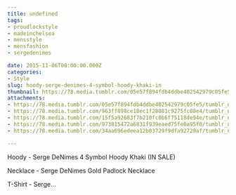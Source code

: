 ```yaml
---
title: undefined
tags:
- proudlockstyle
- madeinchelsea
- mensstyle
- mensfashion
- sergedenimes

date: 2015-11-06T00:00:00.000Z
categories:
- Style
slug: hoody-serge-denimes-4-symbol-hoody-khaki-in
thumbnail: https://78.media.tumblr.com/05e57f894fdb4ddbe402542979c05fe5/tumblr_nyhectKzKM1rhrm24o2_1280.jpg
attachments:
- https://78.media.tumblr.com/05e57f894fdb4ddbe402542979c05fe5/tumblr_nyhectKzKM1rhrm24o2_1280.jpg
- https://78.media.tumblr.com/963ff898ce18ec1f28081c9275fc08e4/tumblr_nyhectKzKM1rhrm24o4_1280.jpg
- https://78.media.tumblr.com/15f5a92683f7b210fc0b6f75118de94e/tumblr_nyhectKzKM1rhrm24o6_1280.jpg
- https://78.media.tumblr.com/973815472a6831f939eaed75fe0a95f0/tumblr_nyhectKzKM1rhrm24o5_1280.jpg
- https://78.media.tumblr.com/34aa696edeea12b03729f9dfa92729af/tumblr_nyhectKzKM1rhrm24o3_1280.jpg

---
```


Hoody -  Serge DeNimes 4 Symbol Hoody Khaki (IN SALE) 

  Necklace -  Serge DeNimes Gold Padlock Necklace 

  T-Shirt -  Serge...
